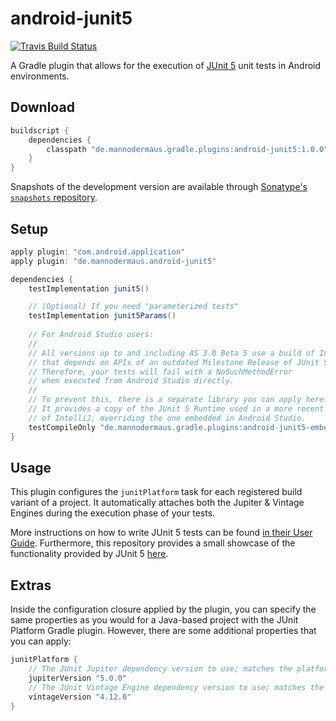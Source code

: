 # android-junit5

[![Travis Build Status](https://travis-ci.org/aurae/android-junit5.svg?branch=master)][travisci]

A Gradle plugin that allows for the execution of [JUnit 5][junit5gh] unit tests in Android environments.

## Download

```groovy
buildscript {
    dependencies {
        classpath "de.mannodermaus.gradle.plugins:android-junit5:1.0.0"
    }
}
```

Snapshots of the development version are available through [Sonatype's `snapshots` repository][sonatyperepo].

## Setup

```groovy
apply plugin: "com.android.application"
apply plugin: "de.mannodermaus.android-junit5"

dependencies {
    testImplementation junit5()

    // (Optional) If you need "parameterized tests"
    testImplementation junit5Params()
    
    // For Android Studio users:
    //
    // All versions up to and including AS 3.0 Beta 5 use a build of IntelliJ IDEA
    // that depends on APIs of an outdated Milestone Release of JUnit 5.
    // Therefore, your tests will fail with a NoSuchMethodError
    // when executed from Android Studio directly.
    //
    // To prevent this, there is a separate library you can apply here.
    // It provides a copy of the JUnit 5 Runtime used in a more recent build
    // of IntelliJ, overriding the one embedded in Android Studio.
    testCompileOnly "de.mannodermaus.gradle.plugins:android-junit5-embedded-runtime:1.0.0"
}
```

## Usage

This plugin configures the `junitPlatform` task for each registered build variant of a project.
It automatically attaches both the Jupiter & Vintage Engines during the execution phase of your tests.

More instructions on how to write JUnit 5 tests can be found [in their User Guide][junit5ug].
Furthermore, this repository provides a small showcase of the functionality provided by JUnit 5 [here][sampletests].

## Extras

Inside the configuration closure applied by the plugin, you can specify the same properties as you would
for a Java-based project with the JUnit Platform Gradle plugin.
However, there are some additional properties that you can apply:

```groovy
junitPlatform {
    // The JUnit Jupiter dependency version to use; matches the platform's version by default
    jupiterVersion "5.0.0"
    // The JUnit Vintage Engine dependency version to use; matches the platform's version by default
    vintageVersion "4.12.0"
}
```

 [junit5gh]: https://github.com/junit-team/junit5
 [junit5ug]: http://junit.org/junit5/docs/current/user-guide
 [travisci]: https://travis-ci.org/aurae/android-junit5
 [sonatyperepo]: https://oss.sonatype.org/content/repositories/snapshots
 [sampletests]: sample/src/test
